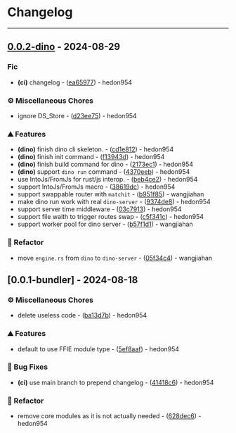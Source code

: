 # Changelog

---
## [0.0.2-dino](https://github.com/hedon-rust-road/dino/compare/v0.0.1-bundler..v0.0.2-dino) - 2024-08-29

### Fic

- **(ci)** changelog - ([ea65977](https://github.com/hedon-rust-road/dino/commit/ea65977bacbb0f2840fb28e5a3769e38cd5f0f61)) - hedon954

### ⚙️ Miscellaneous Chores

- ignore DS_Store - ([d23ee75](https://github.com/hedon-rust-road/dino/commit/d23ee755546ac7715a597df5f842a3dbd081d221)) - hedon954

### ⛰️ Features

- **(dino)** finish dino cli skeleton. - ([cd1e812](https://github.com/hedon-rust-road/dino/commit/cd1e812b4b4596cbebcc7f215f3dd7029e2c7235)) - hedon954
- **(dino)** finish init command - ([f13943d](https://github.com/hedon-rust-road/dino/commit/f13943d9d74f2c91a588fdf02f260a2430066743)) - hedon954
- **(dino)** finish build command for dino - ([2173ec1](https://github.com/hedon-rust-road/dino/commit/2173ec165c371b3b9d15752a1879ec015844db69)) - hedon954
- **(dino)** support `dino run` command - ([4370eeb](https://github.com/hedon-rust-road/dino/commit/4370eeb44d8ab9811bcf409aecb5c7f0d3e4a768)) - hedon954
- use IntoJs/FromJs for rust/js interop. - ([beb4ce2](https://github.com/hedon-rust-road/dino/commit/beb4ce2ea2257d5b3d547d8091b7e0a5500f8dd2)) - hedon954
- support IntoJs/FromJs macro - ([38619dc](https://github.com/hedon-rust-road/dino/commit/38619dc6dfda1e7be60fdc5136e6e199b7f5553d)) - hedon954
- support swappable router with `matchit` - ([b951f85](https://github.com/hedon-rust-road/dino/commit/b951f85074db81c455083462e14389c2629cffca)) - wangjiahan
- make dino run work with real `dino-server` - ([9374de8](https://github.com/hedon-rust-road/dino/commit/9374de8c535a25faeab4e62fa2191a5ee0afd77b)) - hedon954
- support server time middleware - ([03c7913](https://github.com/hedon-rust-road/dino/commit/03c7913e4659ba519dffc2716fa875fdc85998c6)) - hedon954
- support file waith to trigger routes swap - ([c5f341c](https://github.com/hedon-rust-road/dino/commit/c5f341c11a9ea2641ca96633182e3d3b6ecdd6e5)) - hedon954
- support worker pool for dino server - ([b57f1d1](https://github.com/hedon-rust-road/dino/commit/b57f1d16a158d1409bfae7c7fb8232b5973855a3)) - wangjiahan

### 🚜 Refactor

- move `engine.rs` from `dino` to `dino-server` - ([05f34c4](https://github.com/hedon-rust-road/dino/commit/05f34c4c2d35a15269f9e9f31fa063b6c4a728bd)) - wangjiahan

<!-- generated by git-cliff -->

## [0.0.1-bundler] - 2024-08-18

### ⚙️ Miscellaneous Chores

- delete useless code - ([ba13d7b](https://github.com/hedon-rust-road/dino/commit/ba13d7b950696d9fad88cdfeb2032e0b1a98100d)) - hedon954

### ⛰️ Features

- default to use FFIE module type - ([5ef8aaf](https://github.com/hedon-rust-road/dino/commit/5ef8aaf3acecfeba9ec39aae4ef5a5681a7e4c9f)) - hedon954

### 🐛 Bug Fixes

- **(ci)** use main branch to prepend changelog - ([41418c6](https://github.com/hedon-rust-road/dino/commit/41418c6cc2885cad806d7628f87dadce176d24af)) - hedon954

### 🚜 Refactor

- remove core modules as it is not actually needed - ([628dec6](https://github.com/hedon-rust-road/dino/commit/628dec6164e1d037c352b383a03bdf364af056f5)) - hedon954

<!-- generated by git-cliff -->
